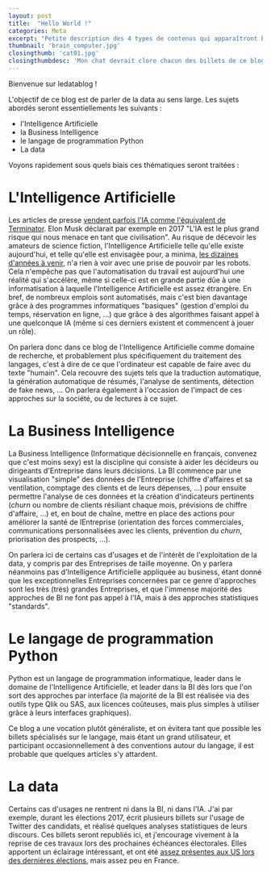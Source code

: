 ```yaml
---
layout: post
title:  "Hello World !"
categories: Meta
excerpt: "Petite description des 4 types de contenus qui apparaîtront blog : l'IA, la BI, Python, et la data."
thumbnail: 'brain_computer.jpg'
closingthumb: 'cat01.jpg'
closingthumbdesc: 'Mon chat devrait clore chacun des billets de ce blog.'
---
```


Bienvenue sur ledatablog !

L'objectif de ce blog est de parler de la data au sens large. Les sujets abordés seront essentiellements les suivants :
* l'Intelligence Artificielle
* la Business Intelligence
* le langage de programmation Python
* La data

Voyons rapidement sous quels biais ces thématiques seront traitées :


# L'Intelligence Artificielle

Les articles de presse [vendent parfois l'IA comme l'équivalent de Terminator](https://lexpansion.lexpress.fr/high-tech/va-t-on-vers-une-intelligence-artificielle-a-la-terminator_1932888.html).
Elon Musk déclarait par exemple en 2017 "L'IA est le plus grand risque qui nous menace en tant que civilisation".
Au risque de décevoir les amateurs de science fiction, l'Intelligence Artificielle telle qu'elle existe aujourd'hui, et telle qu'elle est envisagée pour, a minima, [les dizaines d'années à venir](https://www.theverge.com/2018/11/27/18114362/ai-artificial-general-intelligence-when-achieved-martin-ford-book), n'a rien à voir avec une prise de pouvoir par les robots.
Cela n'empêche pas que l'automatisation du travail est aujourd'hui une réalité qui s'accélère, même si celle-ci est en grande partie dûe à une informatisation à laquelle l'Intelligence Artificielle est assez étrangère.
En bref, de nombreux emplois sont automatisés, mais c'est bien davantage grâce à des programmes informatiques "basiques" (gestion d'emploi du temps, réservation en ligne, ...) que grâce à des algorithmes faisant appel à une quelconque IA (même si ces derniers existent et commencent à jouer un rôle).

On parlera donc dans ce blog de l'Intelligence Artificielle comme domaine de recherche, et probablement plus spécifiquement du traitement des langages, c'est à dire de ce que l'ordinateur est capable de faire avec du texte "humain". Cela recouvre des sujets tels que la traduction automatique, la génération automatique de résumés, l'analyse de sentiments, détection de fake news, ...
On parlera également à l'occasion de l'impact de ces approches sur la société, ou de lectures à ce sujet.

# La Business Intelligence

La Business Intelligence (Informatique décisionnelle en français, convenez que c'est moins sexy) est la discipline qui consiste à aider les décideurs ou dirigeants d'Entreprise dans leurs décisions.
La BI commence par une visualisation "simple" des données de l'Entreprise (chiffre d'affaires et sa ventilation, comptage des clients et de leurs dépenses, ...) pour ensuite permettre l'analyse de ces données et la création d'indicateurs pertinents (*churn* ou nombre de clients résiliant chaque mois, prévisions de chiffre d'affaire, ...) et, en bout de chaîne, mettre en place des actions pour améliorer la santé de lEntreprise (orientation des forces commerciales, communications personnalisées avec les clients, prévention du *churn*, priorisation des prospects, ...).

On parlera ici de certains cas d'usages et de l'intérêt de l'exploitation de la data, y compris par des Entreprises de taille moyenne.
On y parlera néanmoins pas d'Intelligence Artificielle appliquée au business, étant donné que les exceptionnelles Entreprises concernées par ce genre d'approches sont les très (très) grandes Entreprises, et que l'immense majorité des approches de BI ne font pas appel à l'IA, mais à des approches statistiques "standards".

# Le langage de programmation Python

Python est un langage de programmation informatique, leader dans le domaine de l'Intelligence Artificielle, et leader dans la BI dès lors que l'on sort des approches par interface (la majorité de la BI est réalisée via des outils type Qlik ou SAS, aux licences coûteuses, mais plus simples à utiliser grâce à leurs interfaces graphiques).

Ce blog a une vocation plutôt généraliste, et on évitera tant que possible les billets spécialisés sur le langage, mais étant un grand utilisateur, et participant occasionnellement à des conventions autour du langage, il est probable que quelques articles s'y attardent.

# La data

Certains cas d'usages ne rentrent ni dans la BI, ni dans l'IA. J'ai par exemple, durant les élections 2017, écrit plusieurs billets sur l'usage de Twitter des candidats, et réalisé quelques analyses statistiques de leurs discours. Ces billets seront republiés ici, et j'encourage vivement à la reprise de ces travaux lors des prochaines échéances électorales. Elles apportent un éclairage intéressant, et ont été [assez présentes aux US lors des dernières élections](https://medium.com/@Stratifyd/who-are-you-with-data-visualization-of-trump-and-clintons-facebook-pages-149a1c2a9f47), mais assez peu en France.